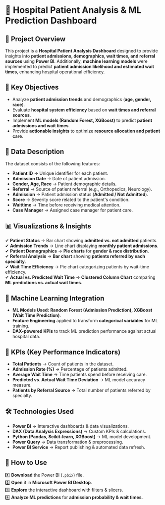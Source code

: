 # 🏥 Hospital Patient Analysis & ML Prediction Dashboard

## 📌 Project Overview  
This project is a **Hospital Patient Analysis Dashboard** designed to provide insights into **patient admissions, demographics, wait times, and referral sources** using **Power BI**. Additionally, **machine learning models** were implemented to predict **patient admission likelihood and estimated wait times**, enhancing hospital operational efficiency.

## 🎯 Key Objectives  
- Analyze **patient admission trends** and demographics (**age, gender, race**).  
- Evaluate **hospital system efficiency** based on **wait times and referral sources**.  
- Implement **ML models (Random Forest, XGBoost)** to predict **patient admissions and wait times**.  
- Provide **actionable insights** to optimize **resource allocation and patient care**.  

## 📂 Data Description  
The dataset consists of the following features:
- **Patient ID** → Unique identifier for each patient.  
- **Admission Date** → Date of patient admission.  
- **Gender, Age, Race** → Patient demographic details.  
- **Referral** → Source of patient referral (e.g., Orthopedics, Neurology).  
- **Admission** → Patient admission status (**Admitted / Not Admitted**).  
- **Score** → Severity score related to the patient's condition.  
- **Waittime** → Time before receiving medical attention.  
- **Case Manager** → Assigned case manager for patient care.  

## 📊 Visualizations & Insights  
✔ **Patient Status** → Bar chart showing **admitted vs. not admitted** patients.  
✔ **Admission Trends** → Line chart displaying **monthly patient admissions**.  
✔ **Patient Demographics** → **Pie charts** for **gender & race distribution**.  
✔ **Referral Analysis** → **Bar chart** showing **patients referred by each specialty**.  
✔ **Wait Time Efficiency** → Pie chart categorizing patients by wait-time efficiency.  
✔ **Actual vs. Predicted Wait Time** → **Clustered Column Chart** comparing **ML predictions vs. actual wait times**.  

## 📌 Machine Learning Integration  
- **ML Models Used:** **Random Forest (Admission Prediction), XGBoost (Wait Time Prediction)**.  
- **Feature Engineering** applied to transform **categorical variables** for ML training.  
- **DAX-powered KPIs** to track ML prediction performance against actual hospital data.  

## 🔹 KPIs (Key Performance Indicators)  
- **Total Patients** → Count of patients in the dataset.  
- **Admission Rate (%)** → Percentage of patients admitted.  
- **Average Wait Time** → Time patients spend before receiving care.  
- **Predicted vs. Actual Wait Time Deviation** → ML model accuracy measure.  
- **Patients by Referral Source** → Total number of patients referred by specialty.  

## 🛠️ Technologies Used  
- **Power BI** → Interactive dashboards & data visualizations.  
- **DAX (Data Analysis Expressions)** → Custom KPIs & calculations.  
- **Python (Pandas, Scikit-learn, XGBoost)** → ML model development.  
- **Power Query** → Data transformation & preprocessing.  
- **Power BI Service** → Report publishing & automated data refresh.  

## 📌 How to Use  
1️⃣ **Download** the Power BI (`.pbix`) file.  
2️⃣ **Open** it in **Microsoft Power BI Desktop**.  
3️⃣ **Explore** the interactive dashboard with filters & slicers.  
4️⃣ **Analyze ML predictions** for **admission probability & wait times**.  

